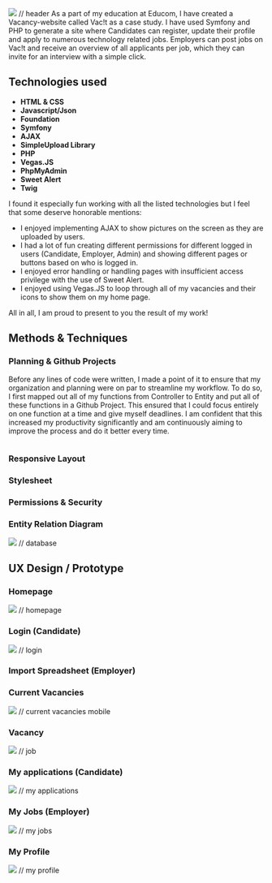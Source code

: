 <img src="https://raw.githubusercontent.com/BramAStevens/Educom-Vacit/master/Vacit/public/assets/githubImages/github.jpg?token=AONYJJY4PLFYR4UCKXCLPNDAB2RY2"> // header
As a part of my education at Educom, I have created a Vacancy-website called Vac!t as a case study. I have used Symfony and PHP to generate a site where Candidates can register, update their profile and apply to numerous technology related jobs. Employers can post jobs on Vac!t and receive an overview of all applicants per job, which they can invite for an interview with a simple click.

## Technologies used

* **HTML & CSS**
* **Javascript/Json**
* **Foundation**
* **Symfony**
* **AJAX**
* **SimpleUpload Library**
* **PHP**
* **Vegas.JS**
* **PhpMyAdmin**
* **Sweet Alert**
* **Twig**


I found it especially fun working with all the listed technologies but I feel that some deserve honorable mentions:

* I enjoyed implementing AJAX to show pictures on the screen as they are uploaded by users.
* I had a lot of fun creating different permissions for different logged in users (Candidate, Employer, Admin) and showing different pages or buttons based on who is logged in.
* I enjoyed error handling or handling pages with insufficient access privilege with the use of Sweet Alert.
* I enjoyed using Vegas.JS to loop through all of my vacancies and their icons to show them on my home page.

All in all, I am proud to present to you the result of my work!


## Methods & Techniques

### Planning & Github Projects

Before any lines of code were written, I made a point of it to ensure that my organization and planning were on par to streamline my workflow. To do so, I first mapped out all of my functions from Controller to Entity and put all of these functions in a Github Project. This ensured that I could focus entirely on one function at a time and give myself deadlines. I am confident that this increased my productivity significantly and am continuously aiming to improve the process and do it better every time.

<img src="">

### Responsive Layout

### Stylesheet

### Permissions & Security

### Entity Relation Diagram
<img src="https://raw.githubusercontent.com/BramAStevens/Educom-Vacit/master/Vacit/public/assets/githubImages/database.jpg?token=AONYJJ6YIFPKH6PN3FQ66VTAB2R3M"> // database

## UX Design / Prototype

### Homepage

<img src="https://raw.githubusercontent.com/BramAStevens/Educom-Vacit/master/Vacit/public/assets/githubImages/homepage.JPG?token=AONYJJZWBV4ZJ3NFEW6AXXTAB2R5U"> // homepage

### Login (Candidate)

<img src="https://raw.githubusercontent.com/BramAStevens/Educom-Vacit/master/Vacit/public/assets/githubImages/logIn.jpg?token=AONYJJYJ6OQGN7ZKD3Q73E3AB2R6Q"> // login

### Import Spreadsheet (Employer)

### Current Vacancies

<img src="https://raw.githubusercontent.com/BramAStevens/Educom-Vacit/master/Vacit/public/assets/githubImages/allJobs.JPG?token=AONYJJ7GLPVTFJIVZ3ORN5DAB2RZ6"> // current vacancies mobile

### Vacancy

<img src="https://raw.githubusercontent.com/BramAStevens/Educom-Vacit/master/Vacit/public/assets/githubImages/Job.jpg?token=AONYJJZQB2PZLY3JAWXHFO3AB2RZC"> // job

### My applications (Candidate)

<img src="https://raw.githubusercontent.com/BramAStevens/Educom-Vacit/master/Vacit/public/assets/githubImages/myApplications.jpg?token=AONYJJ2RW2PFDRFNFVNASHDAB2R7I"> // my applications

### My Jobs (Employer)
<img src="https://raw.githubusercontent.com/BramAStevens/Educom-Vacit/master/Vacit/public/assets/githubImages/myJobs.jpg?token=AONYJJYRKPWE3FNTYLODH3TAB2SAC"> // my jobs

### My Profile
<img src="https://raw.githubusercontent.com/BramAStevens/Educom-Vacit/master/Vacit/public/assets/githubImages/myProfile.jpg?token=AONYJJ6344XILOSX5ZQ6JELAB2SA4"> // my profile


